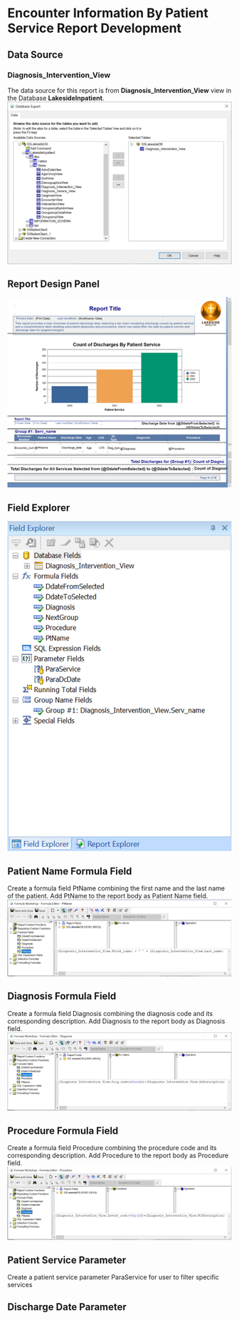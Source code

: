 # Encounter Information By Patient Service Report Development
## Data Source 
### Diagnosis_Intervention_View
The data source for this report is from <b>Diagnosis_Intervention_View</b> view in the Database <b>LakesideInpatient</b>. 
![Data Source](images/DatabaseExpert.png)
## Report Design Panel
![Report Design Panel](images/DesignPanel.png)
## Field Explorer
![Field Explorer](images/FieldExplorer.png)
## Patient Name Formula Field
Create a formula field PtName combining the first name and the last name of the patient. Add PtName to the report body as Patient Name field.
![Formula Field Patient Name](images/FormulaField_PatientName.png)
## Diagnosis Formula Field
Create a formula field Diagnosis combining the diagnosis code and its corresponding description. Add Diagnosis to the report body as Diagnosis field.
![Formula Field Diagnosis](images/FormulaField_Diagnosis.png)
## Procedure Formula Field
Create a formula field Procedure combining the procedure code and its corresponding description. Add Procedure to the report body as Procedure field.
![Formula Field Procedure](images/FormulaField_Procedure.png)
## Patient Service Parameter
Create a patient service parameter ParaService for user to filter specific services 

## Discharge Date Parameter
